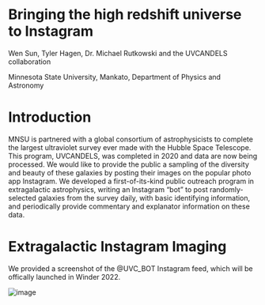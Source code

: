 # Bringing the high redshift universe to Instagram

Wen Sun, Tyler Hagen, Dr. Michael Rutkowski and the UVCANDELS collaboration

Minnesota State University, Mankato, Department of Physics and Astronomy

# Introduction

MNSU is partnered with a global consortium of astrophysicists to complete the largest ultraviolet survey ever made with the Hubble Space Telescope. This program, UVCANDELS, was completed in 2020 and data are now being processed. We would like to provide the public a sampling of the diversity and beauty of these galaxies by posting their images on the popular photo app Instagram. We developed a first-of-its-kind public outreach program in extragalactic astrophysics, writing an Instagram “bot” to post randomly-selected galaxies from the survey daily, with basic identifying information, and periodically provide commentary and explanator information on these data.

# Extragalactic Instagram Imaging

We provided a screenshot of the @UVC_BOT Instagram feed, which will be offically launched in Winder 2022.

![image](https://user-images.githubusercontent.com/57543978/197443396-f1bab81f-b7fb-42fc-914e-a450977007a0.png)
